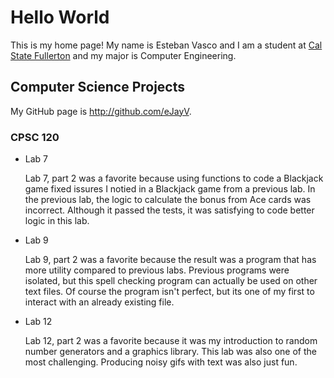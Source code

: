 # Hello World

This is my home page! My name is Esteban Vasco and I am a student at [Cal State Fullerton](http://www.fullerton.edu/) and my major is Computer Engineering.

## Computer Science Projects

My GitHub page is http://github.com/eJayV.

### CPSC 120

* Lab 7

    Lab 7, part 2 was a favorite because using functions to code a
    Blackjack game fixed issures I notied in a Blackjack game from a
    previous lab. In the previous lab, the logic to calculate the bonus
    from Ace cards was incorrect. Although it passed the tests, it was
    satisfying to code better logic in this lab.

* Lab 9

    Lab 9, part 2 was a favorite because the result was a program that has
    more utility compared to previous labs. Previous programs were isolated,
    but this spell checking program can actually be used on other text
    files. Of course the program isn't perfect, but its one of my first to
    interact with an already existing file. 

* Lab 12

    Lab 12, part 2 was a favorite because it was my introduction to random
    number generators and a graphics library. This lab was also one of the
    most challenging. Producing noisy gifs with text was also just fun.